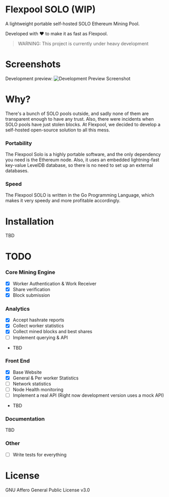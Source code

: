 # Flexpool SOLO (WIP)
A lightweight portable self-hosted SOLO Ethereum Mining Pool.

Developed with ❤️ to make it as fast as Flexpool.

> WARNING: This project is currently under heavy development

# Screenshots
Development preview:
![Development Preview Screenshot](https://github.com/flexpool/solo/raw/master/assets/dev-screenshot.png)

# Why?

There's a bunch of SOLO pools outside, and sadly none of them are transparent enough to have any trust. Also, there were incidents when SOLO pools have just stolen blocks. At Flexpool, we decided to develop a self-hosted open-source solution to all this mess.

### Portability

The Flexpool Solo is a highly portable software, and the only dependency you need is the Ethereum node. Also, it uses an embedded lightning-fast key-value LevelDB database, so there is no need to set up an external databases.

### Speed

The Flexpool SOLO is written in the Go Programming Language, which makes it very speedy and more profitable accordingly.

# Installation

TBD

# TODO

### Core Mining Engine
- [x] Worker Authentication & Work Receiver
- [x] Share verification
- [x] Block submission

### Analytics
- [x] Accept hashrate reports
- [x] Collect worker statistics
- [x] Collect mined blocks and best shares
- [ ] Implement querying & API
- TBD

### Front End
- [x] Base Website
- [x] General & Per worker Statistics
- [ ] Network statistics
- [ ] Node Health monitoring 
- [ ] Implement a real API (Right now development version uses a mock API)
- TBD

### Documentation
TBD

### Other
- [ ] Write tests for everything

# License

GNU Affero General Public License v3.0
